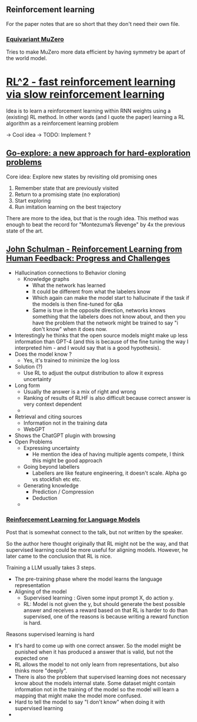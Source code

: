 ## Reinforcement learning
For the paper notes that are so short that they don't need their own file.

### [Equivariant MuZero](https://arxiv.org/pdf/2302.04798.pdf)
Tries to make MuZero more data efficient by having symmetry be apart of the world model.

# [RL^2 - fast reinforcement learning via slow reinforcement learning](https://arxiv.org/pdf/1611.02779.pdf)
Idea is to learn a reinforcement learning within RNN weights using a (existing) RL method. In other words (and I quote the paper) learning a RL algorithm as a reinforcement learning problem 

-> Cool idea -> TODO: Implement ? 

## [Go-explore: a new approach for hard-exploration problems](https://arxiv.org/pdf/1901.10995.pdf)
Core idea: Explore new states by revisiting old promising ones

1. Remember state that are previously visited
2. Return to a promising state (no exploration)
3. Start exploring
4. Run imitation learning on the best trajectory 

There are more to the idea, but that is the rough idea.
This method was enough to beat the record for "Montezuma’s Revenge" by 4x the previous state of the art.

## [John Schulman - Reinforcement Learning from Human Feedback: Progress and Challenges](https://www.youtube.com/watch?v=hhiLw5Q_UFg&t=2560s)
- Hallucination connections to Behavior cloning
  - Knowledge graphs 
    -  What the network has learned
    -  It could be different from what the labelers know
    -  Which again can make the model start to hallucinate if the task if the models is then fine-tuned for q&a
     -  Same is true in the opposite direction, networks knows something that the labelers does not know about, and then you have the problem that the network might be trained to say "i don't know" when it does now.
-  Interestingly he thinks that the open source models might make up less information than GPT-4 (and this is because of the fine tuning the way I interpreted him - and I would say that is a good hypothesis). 
- Does the model know ? 
  - Yes, it's trained to minimize the log loss
- Solution (?)
  - Use RL to adjust the output distribution to allow it express uncertainty
- Long form
  - Usually the answer is a mix of right and wrong
  - Ranking of results of RLHF is also difficult because correct answer is very context dependent
  - 
- Retrieval and citing sources
  - Information not in the training data
  - WebGPT
- Shows the ChatGPT plugin with browsing
- Open Problems
  - Expressing uncertainty
    - He mention the idea of having multiple agents compete, I think this might be good approach
  - Going beyond labellers
    - Labellers are like feature engineering, it doesn't scale. Alpha go vs stockfish etc etc.
  - Generating knowledge
    - Prediction / Compression
    - Deduction
  - 

### [Reinforcement Learning for Language Models](https://gist.github.com/yoavg/6bff0fecd65950898eba1bb321cfbd81)
Post that is somewhat connect to the talk, but not written by the speaker.

So the author here thought originally that RL might not be the way, and that supervised learning could be more useful for aligning models. However, he later came to the conclusion that RL is nice.

Training a LLM usually takes 3 steps. 
- The pre-training phase where the model learns the language representation
- Aligning of the model
  - Supervised learning : Given some input prompt X, do action y. 
  - RL: Model is not given the y, but should generate the best possible answer and receives a reward based on that
RL is harder to do than supervised, one of the reasons is because writing a reward function is hard.

Reasons supervised learning is hard
- It's hard to come up with one correct answer. So the model might be punished when it has produced a answer that is valid, but not the expected one
- RL allows the model to not only learn from representations, but also thinks more "deeply".
- There is also the problem that supervised learning does not necessary know about the models internal state. Some dataset might contain information not in the training of the model so the model will learn a mapping that might make the model more confused.
- Hard to tell the model to say "I don't know" when doing it with supervised learning
- 







